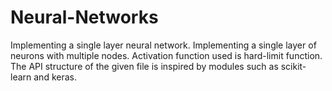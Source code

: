 # Neural-Networks

Implementing a single layer neural network. Implementing a single layer of neurons with multiple nodes. Activation function used is hard-limit function.
The API structure of the given file is inspired by modules such as scikit-learn and keras.
